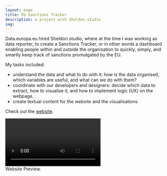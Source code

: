 ```yaml
---
layout: page
title: EU Sanctions Tracker
description: a project with Sheldon.studio
img: 
---
```


Data.europa.eu hired Sheldon.studio, where at the time I was working as data reporter, to create a Sanctions Tracker, or in other words a dashboard enabling people within and outside the organisation to quickly, simply, and smartly keep track of sanctions promulgated by the EU.

My tasks included:
-   understand the data and what to do with it: how is the data organised, which variables are useful, and what can we do with them?
-   coordinate with our developers and designers: decide which data to extract, how to visualise it, and how to implement logic (UX) on the webpage.
-   create textual content for the website and the visualisations

Check out the <a href="https://data.europa.eu/apps/eusanctionstracker/">website</a>.

<div class="row">
    <div class="col-sm mt-3 mt-md-0">
        <video controls class="img-fluid rounded z-depth-1">
            <source src="assets/img/sanctions_tracker.mkv" type="video/x-matroska">
            Your browser does not support the video tag.
        </video>
    </div>
</div>
<div class="caption">
    Website Preview.
</div>